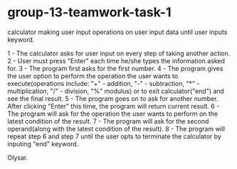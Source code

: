 # group-13-teamwork-task-1
calculator making user input operations on user input data until user inputs keyword.

1 - The calculator asks for user input on every step of taking another action.
2 - User must press "Enter" each time he/she types the information asked for.
3 - The program first asks for the first number.
4 - The program gives the user option to perform the operation the user wants to execute(operations include: "+" - addition, "-" - subtraction, "*" - multiplication, "/" - division, "%" modulus) or to exit calculator("end") and see the final result.
5 - The program goes on to ask for another number. After clicking "Enter" this time, the program will return current result.
6 - The program will ask for the operation the user wants to perform on the latest condition of the result.
7 - The program will ask for the second operand(along with the latest condition of the result).
8 - The program will repeat step 6 and step 7 until the user opts to terminate the calculator by inputing "end" keyword.

Olysar.
